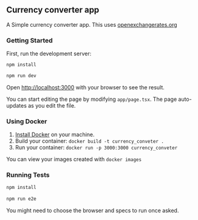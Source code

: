 ## Currency converter app
A Simple currency converter app.
This uses [openexchangerates.org](https://openexchangerates.org)

### Getting Started

First, run the development server:

```bash
npm install

npm run dev

```

Open [http://localhost:3000](http://localhost:3000) with your browser to see the result.

You can start editing the page by modifying `app/page.tsx`. The page auto-updates as you edit the file.

### Using Docker

1. [Install Docker](https://docs.docker.com/get-docker/) on your machine.
1. Build your container: `docker build -t currency_conveter .`
1. Run your container: `docker run -p 3000:3000 currency_conveter`

You can view your images created with `docker images`


### Running Tests
```bash
npm install
 
npm run e2e
```
You might need to choose the browser and specs to run once asked.
